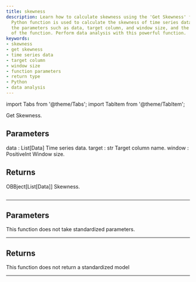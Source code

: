 ```yaml
---
title: skewness
description: Learn how to calculate skewness using the 'Get Skewness' function. This
  Python function is used to calculate the skewness of time series data. Understand
  the parameters such as data, target column, and window size, and the return type
  of the function. Perform data analysis with this powerful function.
keywords:
- skewness
- get skewness
- time series data
- target column
- window size
- function parameters
- return type
- Python
- data analysis
---
```



<!-- markdownlint-disable MD012 MD031 MD033 -->

import Tabs from '@theme/Tabs';
import TabItem from '@theme/TabItem';

Get Skewness.

Parameters
----------
data : List[Data]
Time series data.
target : str
Target column name.
window : PositiveInt
Window size.

Returns
-------
OBBject[List[Data]]
Skewness.

```python wordwrap

```

---

## Parameters

This function does not take standardized parameters.

---

## Returns

This function does not return a standardized model

---

